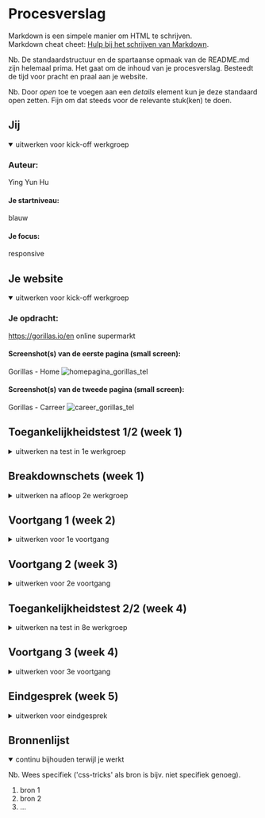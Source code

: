 # Procesverslag
Markdown is een simpele manier om HTML te schrijven.  
Markdown cheat cheet: [Hulp bij het schrijven van Markdown](https://github.com/adam-p/markdown-here/wiki/Markdown-Cheatsheet).

Nb. De standaardstructuur en de spartaanse opmaak van de README.md zijn helemaal prima. Het gaat om de inhoud van je procesverslag. Besteedt de tijd voor pracht en praal aan je website.

Nb. Door *open* toe te voegen aan een *details* element kun je deze standaard open zetten. Fijn om dat steeds voor de relevante stuk(ken) te doen.





## Jij

<details open>
  <summary>uitwerken voor kick-off werkgroep</summary>

  ### Auteur:
  Ying Yun Hu

  #### Je startniveau:
  blauw

  #### Je focus:
  responsive
 
</details>





## Je website

<details open>
  <summary>uitwerken voor kick-off werkgroep</summary>

  ### Je opdracht:
  https://gorillas.io/en 
  online supermarkt
  
  #### Screenshot(s) van de eerste pagina (small screen): 
  Gorillas - Home
![homepagina_gorillas_tel](https://user-images.githubusercontent.com/112943865/189537691-776ed745-879a-4a0e-8c83-1e8552fe5bb9.png)

  #### Screenshot(s) van de tweede pagina (small screen):
  Gorillas - Carreer
![career_gorillas_tel](https://user-images.githubusercontent.com/112943865/189537725-26c9009f-7ade-4b58-8803-7aeb8da03d1a.png)

 
</details>



## Toegankelijkheidstest 1/2 (week 1)

<details>
  <summary>uitwerken na test in 1e werkgroep</summary>

  ### Bevindingen
  Lijst met je bevindingen die in de test naar voren kwamen:

  #### Screenreader
  Hier korte omschrijving (met indien nodig afbeeldingen) Ik had nog nooit een screenreader gebruikt, dus alles wat nog een beetje uitzoeken hoe het werkte. Hiervoor was gelukkig een handleiding. Het was een beetje spelen met de shortcuts maar op een gegeven moment had ik door hoe het moest. Wel heb ik vaker een soort screenreader gezien op verschillende websites, zoals bij de website gemeente van Rotterdam die we moesten bestuderen voor Vormgeving. 
  
  Toen ik de screenreader ging testen op de Gorillas website, kwam ik iets geks tegen. Namelijk dat er een verborgen link stond bovenaan de pagina. Ik weet niet of dit expres is gedaan voor mensen die een screenreader gebruiken, want als ik normaal met mijn muis er overheen ga dan komt er niks tevoorschijn. Verder vond ik het gebruik van de screenreader een beetje raar omdat ik het natuurlijk niet gewend ben dat alles voor me wordt voorgelezen, en soms dan wil ik niet dat 'ie wat voorleest en ga ik random toetsen indrukken. 

  Hier een omschrijving van hoe het opgelost kan worden (met indien nodig afbeeldingen)
  Vooral alles heel visueel maken en knoppen op een logische plek plaatsen, dus niet dat bijvoorbeeld teksten en knoppen te nauw op elkaar staan of door elkaar staan. Overzichtelijkheid is belangrijk zodat je snel door alles heen kunt gaan. 

  #### Muis en Toetsenbord 
  Hier korte omschrijving (met indien nodig afbeeldingen)
  Hiervoor moesten we constant een ballon hooghouden. Dit was eerst wel wat lastig en ik kon niet eens scrollen omdat de ballon mij zo erg uit mijn concentratie haalde. Maar na een tijdje lukte het me zolang ik op het scherm gefocust was. Dit was dus niet zo lastig als ik had verwacht, wel kan ik me erbij voorstellen hoe het zou zijn om constant afgeleid te worden.

  Hier een omschrijving van hoe het opgelost kan worden (met indien nodig afbeeldingen)
  Voor mensen met een wat kortere aandachtsspan of mensen die een wat slechtere concentratie hebben is het vooral belangrijk ook om de website visueel en niet te formeel te maken. Zo is de kans groter dat degene zich verveelt. Korte videos of audio zou handig zijn. Zo hoeft de gebruiker zich niet perse te focussen op alleen tekst. 

  #### Motoriek (shocks, elastiekjes)
  Hier korte omschrijving (met indien nodig afbeeldingen)
  De shocks waren meer vervelend dan de elastiekjes. Dit is omdat ik nauwelijks wat kon doen met de shocks en alleen op het nare gevoel kon focussen. Ik probeerde door de site te gaan met de shockapparaat op, maar wilde er snel van af dus heb ik het maar snel afgedaan. Deze test was dus gefaald omdat het te lastig voor me was en ik zowat niks kon doen. 
  
  De elastiekjes waren dan wel weer wat makkelijker dan de shocks. Het scrollen was makkelijk omdat ik maar 2 vingers daarvoor moest gebruiken, maar als ik wilde typen dan was dat een uitdaging. Ik moest namelijk door het hele toetsenbord bewegen om een letter te kunnen typen, want je hebt maar zogenaamd 2 vingers. 
  
  Hier een omschrijving van hoe het opgelost kan worden (met indien nodig afbeeldingen)
  Een button of knop om iets in te spreken, en de website dit uit zal voeren. Eigenlijk een beetje hetzelfde als Siri. 
  

  #### Visueel (brillen, contrast, kleurenblind, dark/light). 
  Hier korte omschrijving (met indien nodig afbeeldingen)
  Je kreeg hierbij brillen met verschillende soorten glazen die een persoon met een visuele beperking zou zien. Wat voor een soort beperkingen weet ik niet zo goed meer, maar je had dan bijvoorbeeld een bril met allerlei soorten vlekjes erop of eentje waarvan de zijkanten zijn bedekt met zwart. Dit was opzicht wel te doen, bij sommige brillen moest ik me iets meer focussen (zoals bij de bril met een zwarte vlek) want hier kon je totaal niet goed doorheen kijken. De gele bril vond ik wel het makkelijkst omdat ik toevallig een zonnebril heb in die kleur. Alles leek ook nog eens veel kleurrijker, dus hiermee had ik geen moeite. 

  Hier een omschrijving van hoe het opgelost kan worden (met indien nodig afbeeldingen)
  Audio is hierbij ook heel belangrijk, of een screenreader voor degenen die een wat zwaardere beperking hebben. Of grote letters!

</details>



## Breakdownschets (week 1)

<details>
  <summary>uitwerken na afloop 2e werkgroep</summary>

  ### de hele pagina + dynamisch deek (menu en filters): 
  [breakdownschets.ai.zip](https://github.com/yingyunhu/FED/files/9543337/breakdownschets.ai.zip)

</details>





## Voortgang 1 (week 2)

<details>
  <summary>uitwerken voor 1e voortgang</summary>

  ### Stand van zaken
  Het was nog eventjes puzzelen weer omdat ik veel was vergeten door de vakantie. Maar tot nu toe heb ik de basics voor de html. Ik heb nog geen css. 


  ### Agenda voor meeting
  samen met je groepje opstellen

  | Ying      | Samantha        | Jaiden   
  | ---            | ---                | ---     |     
  | Verborgen content| en dit             | en ik dit   | 
  | Hamburger menu| dit als er tijd is | nog een punt | 
  | ...            | ...                | ...          | 

  ### Verslag van meeting
  hier na afloop snel de uitkomsten van de meeting vastleggen

 
  - mdn en css almanac zijn betrouwbare bronnen, w3schools niet altijd.
  - > = directe kindere selecteren
  - margin-right: auto = neemt alle ruimte in zodat de item aan de rechterkant komt te zitten.
  - https://alistapart.com/article/now-you-see-me/ // info over het verstoppen van content


</details>





## Voortgang 2 (week 3)

<details>
  <summary>uitwerken voor 2e voortgang</summary>

  ### Stand van zaken
  Het gaat tot nu toe wel goed met mijn html, maar er zijn nog een aantal dingen die niet zo goed gaan in mijn css zoals het invoegen van images in de sections. Dit moeten achtergrond images zijn maar dit lukt maar niet. De hamburgermenu heb ik soort van kunnen maken, maar dit is nog niet compleet. Marquee blijkt ook niet helemaal te werken zoals ik het wil omdat het niet wordt gelezen als een section, maar een eigen onderdeel. Komt dit omdat het een oude code is? 
  ![Screenshot 2022-09-21 at 23 03 38](https://user-images.githubusercontent.com/112943865/191609945-183bdeb3-1dbb-4cf4-b630-5f20e8f30c1d.png)

  
  


  ### Agenda voor meeting
  samen met je groepje opstellen

  Ying: Achtergrond img per section, Marquee, dit is een heel apart onderdeel in mijn code? Maar hij zit wel gewoon in de section, Grids: tekst goed positioneren + Buttons: moet dat altijd 'a' zijn?




  ### Verslag van meeting
  hier na afloop snel de uitkomsten van de meeting vastleggen

  - Iets is te groot in mijn code. Ik moet de fout vinden en de width aanpassen hiervan. 

</details>





## Toegankelijkheidstest 2/2 (week 4)

<details>
  <summary>uitwerken na test in 8e werkgroep</summary>

  ### Bevindingen
  Lijst met je bevindingen die in de test naar voren kwamen (geef ook aan wat er verbeterd is):

  #### Screenreader
  Hier korte omschrijving (met indien nodig afbeeldingen)

  Dit ging niet zo heel soepel omdat de linkjes niet goed werkte bij me. Dit was omdat ik a geen href had gegeven, waardoor de screenreader bij de laatste a (wat niet de laatste a was, want deze stond midden op mijn site en er waren nog meerdere buttons en linkjes op mijn website.) terug sprong naar het zoekbalkje van de browser zelf. Na dit gefixt te hebben werkte de screenreader weer wanneer ik ging tabben over de linkjes heen. 

  Hier een omschrijving van hoe het opgelost kan worden (met indien nodig afbeeldingen)

  Goed kijken of alle a's een href hebben. 

  <img>


  #### Muis en Toetsenbord 
  Hier korte omschrijving (met indien nodig afbeeldingen)

  Dit was nog steeds vervelend als de vorige keer. De ballon lijdt je af en dit keer was het op een of ander manier nog lastiger op door mijn website te gaan en tegelijkertijd de ballon hoog te houden. Maar verder kon ik wel (met moeite) scrollen en de content bekijken van mijn website. De knoppen zijn gelukkig groot genoeg dus als ik daarop wil klikken dan gaat dat niet fout voor mij.

  Hier een omschrijving van hoe het opgelost kan worden (met indien nodig afbeeldingen)

  Zorgen dat de knoppen groot genoeg zijn (visueel dus wat ik de vorige keer benoemde). 


  #### Motoriek (shocks, elastiekjes)
  Hier korte omschrijving (met indien nodig afbeeldingen)
  De shocks had ik dit keer maar gelaten. De elastiekjes heb ik uitgeprobeerd terwijl ik bezig was met de screenreader. Dit was chaotisch. 

  Hier een omschrijving van hoe het opgelost kan worden (met indien nodig afbeeldingen)
  
  Ik heb deze test niet goed kunnen uitvoeren wegens verschillende afleidingen en omdat ik nog bezig was met de screenreader.


  #### Visueel (brillen, contrast, kleurenblind, dark/light). 
  Hier korte omschrijving (met indien nodig afbeeldingen)
  Ik heb dit keer twee brillen gebruikt om te testen. Ik heb vooral de moeilijkere gepakt om te kijken hoe het zou zijn. Ik moest me heel goed concentreren op het scherm, maar gelukkig kon ik grotendeels zien, behalve de wat kleinere teksten. Dit was ook het geval toen ik via inspector een wazige filter over mijn website deed. Qua contrast waren de images, teksten en buttons goedgekeurd. Dit was niet het geval bij de marquees. Kleurenblindheid was geen probleem aangezien mijn website voornamelijk uit zwart en wit bestaat. 

  Hier een omschrijving van hoe het opgelost kan worden (met indien nodig afbeeldingen)


</details>





## Voortgang 3 (week 4)

<details>
  <summary>uitwerken voor 3e voortgang</summary>

  ### Stand van zaken
  Ik heb deze week een start gemaakt aan mijn website. Ik heb tot nu toe gewerkt aan de header, navigatie


  ### Agenda voor meeting
  samen met je groepje opstellen

  Ying: Carrousel, @media responsive, scrollbar weghalen, hamburgermenu icoon naast de logo.      
  Samantha: 
  Jaiden: 
  Frank: tekst contrast
 

  ### Verslag van meeting
  hier na afloop snel de uitkomsten van de meeting vastleggen
  - er is nog steeds iets wat te breed is op mijn pagina, ik heb het vermoeden dat het of de nav bar of de carousel is
  - een voor een alles weer uitcommenten om de fout te vinden, wanneer de fout is gevonden kan ik verder met de rest.
 
</details>





## Eindgesprek (week 5)

<details>
  <summary>uitwerken voor eindgesprek</summary>

  ### Je uitkomst - karakteristiek screenshots:
  <img src="readme-images/dummy-plaatje.jpg" width="375px" alt="uitomst opdracht 1">


  ### Dit ging goed/Heb ik geleerd: 
  Korte omschrijving met plaatjes

  <img src="readme-images/dummy-plaatje.jpg" width="375px" alt="top">


  ### Dit was lastig/Is niet gelukt:
  Korte omschrijving met plaatjes

  <img src="readme-images/dummy-plaatje.jpg" width="375px" alt="bummer">
</details>





## Bronnenlijst

<details open>
  <summary>continu bijhouden terwijl je werkt</summary>

  Nb. Wees specifiek ('css-tricks' als bron is bijv. niet specifiek genoeg).

  1. bron 1
  2. bron 2
  3. ...

</details>